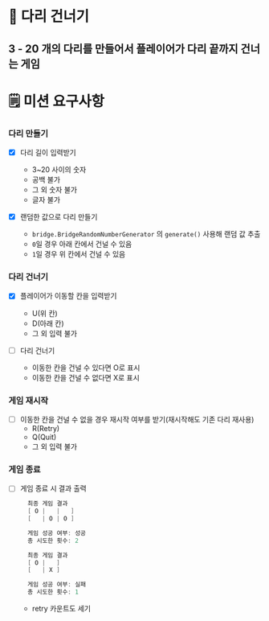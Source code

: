 # 🌉 다리 건너기
## 3 - 20 개의 다리를 만들어서 플레이어가 다리 끝까지 건너는 게임

# 🗒️ 미션 요구사항

### 다리 만들기
- [X] 다리 길이 입력받기
  - 3~20 사이의 숫자
  - 공백 불가
  - 그 외 숫자 불가
  - 글자 불가

- [X] 랜덤한 값으로 다리 만들기
  - `bridge.BridgeRandomNumberGenerator` 의 `generate()` 사용해 랜덤 값 추출
  - `0`일 경우 아래 칸에서 건널 수 있음
  - `1`일 경우 위 칸에서 건널 수 있음

### 다리 건너기
- [X] 플레이어가 이동할 칸을 입력받기
  - U(위 칸)
  - D(아래 칸)
  - 그 외 입력 불가

- [ ] 다리 건너기
  - 이동한 칸을 건널 수 있다면 O로 표시
  - 이동한 칸을 건널 수 없다면 X로 표시

### 게임 재시작
- [ ] 이동한 칸을 건널 수 없을 경우 재시작 여부를 받기(재시작해도 기존 다리 재사용)
  - R(Retry)
  - Q(Quit)
  - 그 외 입력 불가

### 게임 종료 
- [ ] 게임 종료 시 결과 출력
  ```kotlin
    최종 게임 결과
    [ O |   |   ]
    [   | O | O ]

    게임 성공 여부: 성공
    총 시도한 횟수: 2
    ```
  ```kotlin
    최종 게임 결과
    [ O |   ]
    [   | X ]

    게임 성공 여부: 실패
    총 시도한 횟수: 1
    ```

  - retry 카운트도 세기